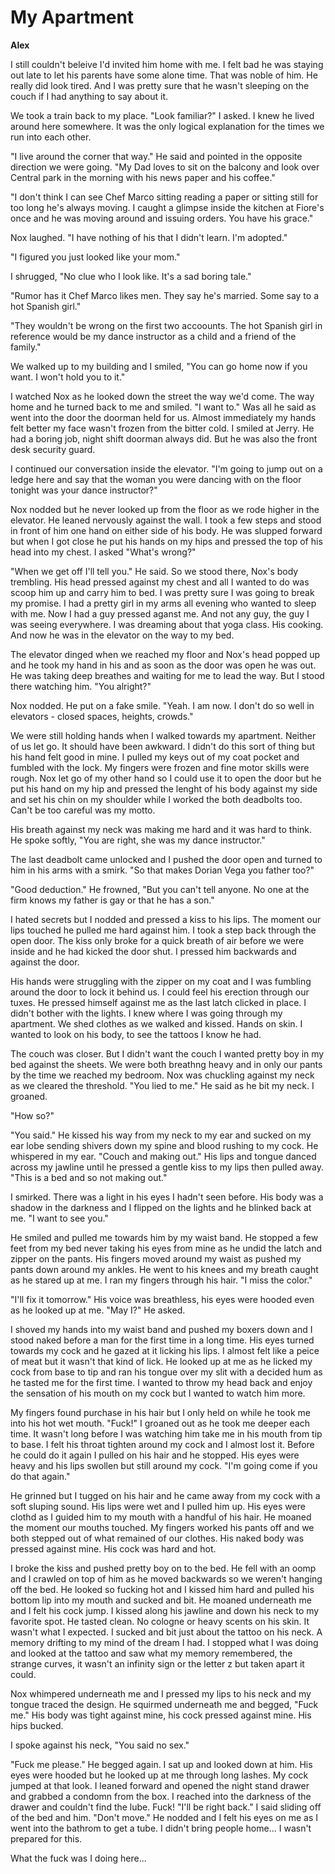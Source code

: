 # My Apartment

**Alex**

I still couldn't beleive I'd invited him home with me.  I felt bad he was staying out late to let his parents have some alone time.  That was noble of him. He really did look tired.  And I was pretty sure that he wasn't sleeping on the couch if I had anything to say about it.

We took a train back to my place.  "Look familiar?"  I asked.  I knew he lived around here somewhere.  It was the only logical explanation for the times we run into each other.

"I live around the corner that way."  He said and pointed in the opposite direction we were going.  "My Dad loves to sit on the balcony and look over Central park in the morning with his news paper and his coffee."

"I don't think I can see Chef Marco sitting reading a paper or sitting still for too long he's always moving.  I caught a glimpse inside the kitchen at Fiore's once and he was moving around and issuing orders.  You have his grace."

Nox laughed.  "I have nothing of his that I didn't learn.  I'm adopted."

"I figured you just looked like your mom."

I shrugged, "No clue who I look like.  It's a sad boring tale."

"Rumor has it Chef Marco likes men.  They say he's married.  Some say to a hot Spanish girl."

"They wouldn't be wrong on the first two accoounts.  The hot Spanish girl in reference would be my dance instructor as a child and a friend of the family."

We walked up to my building and I smiled, "You can go home now if you want.  I won't hold you to it."

I watched Nox as he looked down the street the way we'd come.  The way home and he turned back to me and smiled.  "I want to."  Was all he said as went into the door the doorman held for us.  Almost immediately my hands felt better my face wasn't frozen from the bitter cold.  I smiled at Jerry.  He had a boring job, night shift doorman always did.  But he was also the front desk security guard.

I continued our conversation inside the elevator.  "I'm going to jump out on a ledge here and say that the woman you were dancing with on the floor tonight was your dance instructor?"

Nox nodded but he never looked up from the floor as we rode higher in the elevator.  He leaned nervously against the wall.  I took a few steps and stood in front of him one hand on either side of his body.  He was slupped forward but when I got close he put his hands on my hips and pressed the top of his head into my chest.  I asked "What's wrong?"

"When we get off I'll tell you."  He said.  So we stood there, Nox's body trembling.  His head pressed against my chest and all I wanted to do was scoop him up and carry him to bed.  I was pretty sure I was going to break my promise.  I had a pretty girl in my arms all evening who wanted to sleep with me.  Now I had a guy pressed aganst me.  And not any guy, the guy I was seeing everywhere.  I was dreaming about that yoga class.  His cooking.  And now he was in the elevator on the way to my bed.

The elevator dinged when we reached my floor and Nox's head popped up and he took my hand in his and as soon as the door was open he was out.  He was taking deep breathes and waiting for me to lead the way.  But I stood there watching him.  "You alright?"

Nox nodded.  He put on a fake smile.  "Yeah.  I am now.  I don't do so well in elevators - closed spaces, heights, crowds."

We were still holding hands when I walked towards my apartment.  Neither of us let go.  It should have been awkward.  I didn't do this sort of thing but his hand felt good in mine.  I pulled my keys out of my coat pocket and fumbled with the lock.  My fingers were frozen and fine motor skills were rough.  Nox let go of my other hand so I could use it to open the door but he put his hand on my hip and pressed the lenght of his body against my side and set his chin on my shoulder while I worked the both deadbolts too.  Can't be too careful was my motto.

His breath against my neck was making me hard and it was hard to think.  He spoke softly, "You are right, she was my dance instructor."

The last deadbolt came unlocked and I pushed the door open and turned to him in his arms with a smirk.  "So that makes Dorian Vega you father too?"

"Good deduction."  He frowned, "But you can't tell anyone.  No one at the firm knows my father is gay or that he has a son."

I hated secrets but I nodded and pressed a kiss to his lips.  The moment our lips touched he pulled me hard against him.  I took a step back through the open door.  The kiss only broke for a quick breath of air before we were inside and he had kicked the door shut.  I pressed him backwards and against the door.

His hands were struggling with the zipper on my coat and I was fumbling around the door to lock it behind us.  I could feel his erection through our tuxes.  He pressed himself against me as the last latch clicked in place. I didn't bother with the lights.  I knew where I was going through my apartment.  We shed clothes as we walked and kissed.  Hands on skin.  I wanted to look on his body, to see the tattoos I know he had.

The couch was closer.  But I didn't want the couch I wanted pretty boy in my bed against the sheets.  We were both breathng heavy and in only our pants by the time we reached my bedroom.  Nox was chuckling against my neck as we cleared the threshold.  "You lied to me."  He said as he bit my neck.  I groaned.

"How so?"

"You said."  He kissed his way from my neck to my ear and sucked on my ear lobe sending shivers down my spine and blood rushing to my cock.  He whispered in my ear.  "Couch and making out."  His lips and tongue danced across my jawline until he pressed a gentle kiss to my lips then pulled away.  "This is a bed and so not making out."

I smirked.  There was a light in his eyes I hadn't seen before.  His body was a shadow in the darkness and I flipped on the lights and he blinked back at me.  "I want to see you."

He smiled and pulled me towards him by my waist band.  He stopped a few feet from my bed never taking his eyes from mine as he undid the latch and zipper on the pants.  His fingers moved around my waist as pushed my pants down around my ankles.  He went to his knees and my breath caught as he stared up at me.  I ran my fingers through his hair.  "I miss the color."

"I'll fix it tomorrow."  His voice was breathless, his eyes were hooded even as he looked up at me.  "May I?"  He asked.

I shoved my hands into my waist band and pushed my boxers down and I stood naked before a man for the first time in a long time.  His eyes turned towards my cock and he gazed at it licking his lips.  I almost felt like a peice of meat but it wasn't that kind of lick.  He looked up at me as he licked my cock from base to tip and ran his tongue over my slit with a decided hum as he tasted me for the first time.  I wanted to throw my head back and enjoy the sensation of his mouth on my cock but I wanted to watch him more.

My fingers found purchase in his hair but I only held on while he took me into his hot wet mouth.  "Fuck!" I groaned out as he took me deeper each time.  It wasn't long before I was watching him take me in his mouth from tip to base.  I felt his throat tighten around my cock and I almost lost it.  Before he could do it again I pulled on his hair and he stopped.  His eyes were heavy and his lips swollen but still around my cock.  "I'm going come if you do that again."

He grinned but I tugged on his hair and he came away from my cock with a soft sluping sound.  His lips were wet and I pulled him up.  His eyes were clothd as I guided him to my mouth with a handful of his hair.  He moaned the moment our mouths touched.  My fingers worked his pants off and we both stepped out of what remained of our clothes.  His naked body was pressed against mine.  His cock was hard and hot.

I broke the kiss and pushed pretty boy on to the bed.  He fell with an oomp and I crawled on top of him as he moved backwards so we weren't hanging off the bed.  He looked so fucking hot and I kissed him hard and pulled his bottom lip into my mouth and sucked and bit.  He moaned underneath me and I felt his cock jump.  I kissed along his jawline and down his neck to my favorite spot.  He tasted clean.  No cologne or heavy scents on his skin.  It wasn't what I expected.  I sucked and bit just about the tattoo on his neck.  A memory drifting to my mind of the dream I had.  I stopped what I was doing and looked at the tattoo and saw what my memory remembered, the strange curves, it wasn't an infinity sign or the letter z but taken apart it could.

Nox whimpered underneath me and I pressed my lips to his neck and my tongue traced the design.  He squirmed underneath me and begged, "Fuck me."  His body was tight against mine, his cock pressed against mine.  His hips bucked.

I spoke against his neck, "You said no sex."

"Fuck me please."  He begged again.  I sat up and looked down at him.  His eyes were hooded but he looked up at me through long lashes. My cock jumped at that look.  I leaned forward and opened the night stand drawer and grabbed a condomn from the box.  I reached into the darkness of the drawer and couldn't find the lube.  Fuck!  "I'll be right back." I said sliding off of the bed and him.  "Don't move."  He nodded and I felt his eyes on me as I went into the bathrom to get a tube.  I didn't bring people home... I wasn't prepared for this.

What the fuck was I doing here...
